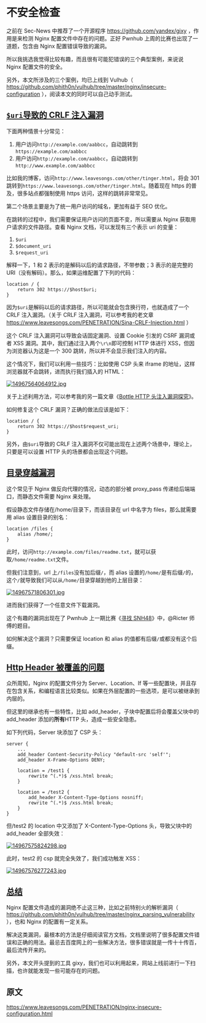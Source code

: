 # 不安全检查

之前在 Sec-News 中推荐了一个开源程序 <https://github.com/yandex/gixy> ，作用是来检测 Nginx 配置文件中存在的问题。正好 Pwnhub 上周的比赛也出现了一道题，包含由 Nginx 配置错误导致的漏洞。

所以我挑选我觉得比较有趣，而且很有可能犯错误的三个典型案例，来说说 Nginx 配置文件的安全。

另外，本文所涉及的三个案例，均已上线到 Vulhub（ <https://github.com/phith0n/vulhub/tree/master/nginx/insecure-configuration> ），阅读本文的同时可以自己动手测试。

## [`$uri`导致的 CRLF 注入漏洞](https://www.leavesongs.com/PENETRATION/nginx-insecure-configuration.html#uricrlf)

下面两种情景十分常见：

1. 用户访问`http://example.com/aabbcc`，自动跳转到`https://example.com/aabbcc`
2. 用户访问`http://example.com/aabbcc`，自动跳转到`http://www.example.com/aabbcc`

比如我的博客，访问`http://www.leavesongs.com/other/tinger.html`，将会 301 跳转到`https://www.leavesongs.com/other/tinger.html`。随着现在 https 的普及，很多站点都强制使用 https 访问，这样的跳转非常常见。

第二个场景主要是为了统一用户访问的域名，更加有益于 SEO 优化。

在跳转的过程中，我们需要保证用户访问的页面不变，所以需要从 Nginx 获取用户请求的文件路径。查看 Nginx 文档，可以发现有三个表示 uri 的变量：

1. `$uri`
2. `$document_uri`
3. `$request_uri`

解释一下，1 和 2 表示的是解码以后的请求路径，不带参数；3 表示的是完整的 URI（没有解码）。那么，如果运维配置了下列的代码：

```
location / {
    return 302 https://$host$uri;
}
```

因为`$uri`是解码以后的请求路径，所以可能就会包含换行符，也就造成了一个 CRLF 注入漏洞。（关于 CRLF 注入漏洞，可以参考我的老文章 <https://www.leavesongs.com/PENETRATION/Sina-CRLF-Injection.html> ）

这个 CRLF 注入漏洞可以导致会话固定漏洞、设置 Cookie 引发的 CSRF 漏洞或者 XSS 漏洞。其中，我们通过注入两个`\r\n`即可控制 HTTP 体进行 XSS，但因为浏览器认为这是一个 300 跳转，所以并不会显示我们注入的内容。

这个情况下，我们可以利用一些技巧：比如使用 CSP 头来 iframe 的地址，这样浏览器就不会跳转，进而执行我们插入的 HTML：

[![14967564064912.jpg](https://cdn.ioin.in/media/attachment/2017/06/06/e7991828-ed42-4f96-837a-a0d843a57f44.3241db8d285a.jpg)](https://cdn.ioin.in/media/attachment/2017/06/06/e7991828-ed42-4f96-837a-a0d843a57f44.jpg)

关于上述利用方法，可以参考我的另一篇文章《[Bottle HTTP 头注入漏洞探究](https://www.leavesongs.com/PENETRATION/bottle-crlf-cve-2016-9964.html)》。

如何修复这个 CRLF 漏洞？正确的做法应该是如下：

```
location / {
    return 302 https://$host$request_uri;
}
```

另外，由`$uri`导致的 CRLF 注入漏洞不仅可能出现在上述两个场景中，理论上，只要是可以设置 HTTP 头的场景都会出现这个问题。

## [目录穿越漏洞](https://www.leavesongs.com/PENETRATION/nginx-insecure-configuration.html#_1)

这个常见于 Nginx 做反向代理的情况，动态的部分被 proxy_pass 传递给后端端口，而静态文件需要 Nginx 来处理。

假设静态文件存储在/home/目录下，而该目录在 url 中名字为 files，那么就需要用 alias 设置目录的别名：

```
location /files {
    alias /home/;
}
```

此时，访问`http://example.com/files/readme.txt`，就可以获取`/home/readme.txt`文件。

但我们注意到，url 上`/files`没有加后缀`/`，而 alias 设置的`/home/`是有后缀`/`的，这个`/`就导致我们可以从`/home/`目录穿越到他的上层目录：

[![14967571806301.jpg](https://cdn.ioin.in/media/attachment/2017/06/06/7cbce5a7-a9c9-4a73-8900-4eed2c99aa0a.ff403ef68c8e.jpg)](https://cdn.ioin.in/media/attachment/2017/06/06/7cbce5a7-a9c9-4a73-8900-4eed2c99aa0a.jpg)

进而我们获得了一个任意文件下载漏洞。

这个有趣的漏洞出现在了 Pwnhub 上一期比赛《[寻找 SNH48](https://pwnhub.cn/gamedetail?id=15)》中，@Ricter 师傅的题目。

如何解决这个漏洞？只需要保证 location 和 alias 的值都有后缀`/`或都没有这个后缀。

## [Http Header 被覆盖的问题](https://www.leavesongs.com/PENETRATION/nginx-insecure-configuration.html#http-header)

众所周知，Nginx 的配置文件分为 Server、Location、If 等一些配置块，并且存在包含关系，和编程语言比较类似。如果在外层配置的一些选项，是可以被继承到内层的。

但这里的继承也有一些特性，比如 add_header，子块中配置后将会覆盖父块中的 add_header 添加的**所有**HTTP 头，造成一些安全隐患。

如下列代码，Server 块添加了 CSP 头：

```
server {
    ...
    add_header Content-Security-Policy "default-src 'self'";
    add_header X-Frame-Options DENY;

    location = /test1 {
        rewrite ^(.*)$ /xss.html break;
    }

    location = /test2 {
        add_header X-Content-Type-Options nosniff;
        rewrite ^(.*)$ /xss.html break;
    }
}
```

但/test2 的 location 中又添加了 X-Content-Type-Options 头，导致父块中的 add_header 全部失效：

[![14967575824298.jpg](https://cdn.ioin.in/media/attachment/2017/06/06/242552f2-92e9-473b-b90d-d171754e9cd5.b8ebaf41145b.jpg)](https://cdn.ioin.in/media/attachment/2017/06/06/242552f2-92e9-473b-b90d-d171754e9cd5.jpg)

此时，test2 的 csp 就完全失效了，我们成功触发 XSS：

[![14967576277243.jpg](https://cdn.ioin.in/media/attachment/2017/06/06/5492fe8b-da77-40d4-a217-887badad5060.92dbea6e78fc.jpg)](https://cdn.ioin.in/media/attachment/2017/06/06/5492fe8b-da77-40d4-a217-887badad5060.jpg)

## [总结](https://www.leavesongs.com/PENETRATION/nginx-insecure-configuration.html#_2)

Nginx 配置文件造成的漏洞绝不止这三种，比如之前特别火的解析漏洞（ <https://github.com/phith0n/vulhub/tree/master/nginx_parsing_vulnerability> ），也和 Nginx 的配置有一定关系。

解决这类漏洞，最根本的方法是仔细阅读官方文档，文档里说明了很多配置文件错误和正确的用法。最忌去百度网上的一些解决方法，很多错误就是一传十十传百，最后流传开来的。

另外，本文开头提到的工具 gixy，我们也可以利用起来，网站上线前进行一下扫描，也许就能发现一些可能存在的问题。

## 原文

https://www.leavesongs.com/PENETRATION/nginx-insecure-configuration.html
